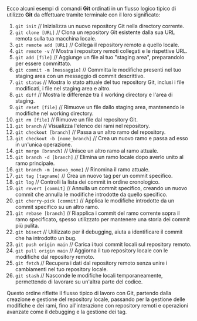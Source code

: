 Ecco alcuni esempi di comandi **Git** ordinati in un flusso logico tipico di utilizzo **Git** da effettuare tramite terminale con il loro significato:

1. `git init` // Inizializza un nuovo repository Git nella directory corrente.
2. `git clone [URL]` // Clona un repository Git esistente dalla sua URL remota sulla tua macchina locale.
3. `git remote add [URL]` // Collega il repository remoto a quello locale.
4. `git remote -v` // Mostra i repository remoti collegati e le rispettive URL.
5. `git add [file]` // Aggiunge un file al tuo "staging area", preparandolo per essere committato.
6. `git commit -m [messaggio]` // Committa le modifiche presenti nel tuo staging area con un messaggio di commit descrittivo.
7. `git status` // Mostra lo stato attuale del tuo repository Git, inclusi i file modificati, i file nel staging area e altro.
8. `git diff` // Mostra le differenze tra il working directory e l'area di staging.
9. `git reset [file]` // Rimuove un file dallo staging area, mantenendo le modifiche nel working directory.
10. `git rm [file]` // Rimuove un file dal repository Git.
11. `git branch` // Visualizza l'elenco dei rami nel repository.
12. `git checkout [branch]` // Passa a un altro ramo del repository.
13. `git checkout -b [nome_branch]` // Crea un nuovo ramo e passa ad esso in un'unica operazione.
14. `git merge [branch]` // Unisce un altro ramo al ramo attuale.
15. `git branch -d [branch]` // Elimina un ramo locale dopo averlo unito al ramo principale.
16. `git branch -m [nuovo_nome]` // Rinomina il ramo attuale.
17. `git tag [tagname]` // Crea un nuovo tag per un commit specifico.
18. `git log` // Controlli la lista dei commit in ordine cronologico.
19. `git revert [commit]` // Annulla un commit specifico, creando un nuovo commit che annulla le modifiche introdotte da quello specifico.
20. `git cherry-pick [commit]` // Applica le modifiche introdotte da un commit specifico su un altro ramo.
21. `git rebase [branch]` // Riapplica i commit del ramo corrente sopra il ramo specificato, spesso utilizzato per mantenere una storia dei commit più pulita.
22. `git bisect` // Utilizzato per il debugging, aiuta a identificare il commit che ha introdotto un bug.
23. `git push origin main` // Carica i tuoi commit locali sul repository remoto.
24. `git pull origin main` // Aggiorna il tuo repository locale con le modifiche dal repository remoto.
25. `git fetch` // Recupera i dati dal repository remoto senza unire i cambiamenti nel tuo repository locale.
26. `git stash` // Nasconde le modifiche locali temporaneamente, permettendo di lavorare su un'altra parte del codice.

Questo ordine riflette il flusso tipico di lavoro con Git, partendo dalla creazione e gestione del repository locale, passando per la gestione delle modifiche e dei rami, fino all'interazione con repository remoti e operazioni avanzate come il debugging e la gestione dei tag.
